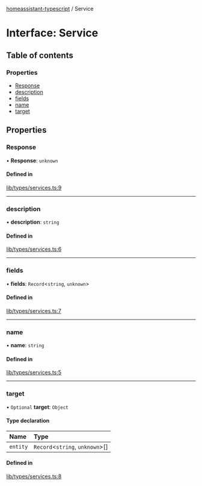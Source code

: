 [homeassistant-typescript](../README.md) / Service

# Interface: Service

## Table of contents

### Properties

- [Response](Service.md#response)
- [description](Service.md#description)
- [fields](Service.md#fields)
- [name](Service.md#name)
- [target](Service.md#target)

## Properties

### Response

• **Response**: `unknown`

#### Defined in

[lib/types/services.ts:9](https://github.com/benwainwright/hass-ts/blob/65947ed/src/lib/types/services.ts#L9)

___

### description

• **description**: `string`

#### Defined in

[lib/types/services.ts:6](https://github.com/benwainwright/hass-ts/blob/65947ed/src/lib/types/services.ts#L6)

___

### fields

• **fields**: `Record`\<`string`, `unknown`\>

#### Defined in

[lib/types/services.ts:7](https://github.com/benwainwright/hass-ts/blob/65947ed/src/lib/types/services.ts#L7)

___

### name

• **name**: `string`

#### Defined in

[lib/types/services.ts:5](https://github.com/benwainwright/hass-ts/blob/65947ed/src/lib/types/services.ts#L5)

___

### target

• `Optional` **target**: `Object`

#### Type declaration

| Name | Type |
| :------ | :------ |
| `entity` | `Record`\<`string`, `unknown`\>[] |

#### Defined in

[lib/types/services.ts:8](https://github.com/benwainwright/hass-ts/blob/65947ed/src/lib/types/services.ts#L8)
